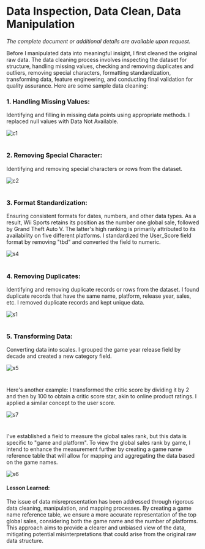 #  Data Inspection, Data Clean, Data Manipulation
*The complete document or additional details are available upon request.*

Before I manipulated data into meaningful insight, I first cleaned the original raw data.  The data cleaning process involves inspecting the dataset for structure, handling missing values, checking and removing duplicates and outliers, removing special characters, formatting standardization, transforming data, feature engineering, and conducting final validation for quality assurance.  Here are some sample data cleaning:

### 1. Handling Missing Values:
Identifying and filling in missing data points using appropriate methods. 
I replaced null values with Data Not Available.

![c1](https://github.com/brendonhwang/Video-Game-Sales-Ratings/assets/155376651/4ddfdac3-945e-423e-b382-cd3a7b1d77cf)

#

### 2. Removing Special Character:
Identifying and removing special characters or rows from the dataset. 

![c2](https://github.com/brendonhwang/Video-Game-Sales-Ratings/assets/155376651/6aab2a02-8189-47e3-893b-f034f35d735b)

#

### 3. Format Standardization:
Ensuring consistent formats for dates, numbers, and other data types.
As a result, Wii Sports retains its position as the number one global sale, followed by Grand Theft Auto V. The latter's high ranking is primarily attributed to its availability on five different platforms.
I standardized the User_Score field format by removing "tbd" and converted the field to numeric.

![s4](https://github.com/brendonhwang/Video-Game-Sales-Ratings/assets/155376651/5232d0de-ddb4-4c7d-96be-74b15022c7ad)

#

### 4. Removing Duplicates:
Identifying and removing duplicate records or rows from the dataset. 
I found duplicate records that have the same name, platform, release year, sales, etc.  I removed duplicate records and kept unique data.  

![s1](https://github.com/brendonhwang/Video-Game-Sales-Ratings/assets/155376651/6833749d-109c-4f1f-9dbe-4b13c56aeed9)


#

### 5. Transforming Data:
Converting data into scales.  I grouped the game year release field by decade and created a new category field.

![s5](https://github.com/brendonhwang/Video-Game-Sales-Ratings/assets/155376651/a09fccd7-e5e0-404a-bde5-d4d22f7e41af)

#
Here's another example: I transformed the critic score by dividing it by 2 and then by 100 to obtain a critic score star, akin to online product ratings. I applied a similar concept to the user score.

![s7](https://github.com/brendonhwang/Video-Game-Sales-Ratings/assets/155376651/58b458d0-8bc4-4d1e-af04-0191f542077d)


#
I've established a field to measure the global sales rank, but this data is specific to "game and platform". 
To view the global sales rank by game, I intend to enhance the measurement further by creating a game name reference table that will allow for mapping and aggregating the data based on the game names.

![s6](https://github.com/brendonhwang/Video-Game-Sales-Ratings/assets/155376651/389d99f0-b11b-49d9-8916-0ef19d505260)

#### Lesson Learned: 
The issue of data misrepresentation has been addressed through rigorous data cleaning, manipulation, and mapping processes. 
By creating a game name reference table, we ensure a more accurate representation of the top global sales, considering both the game name and the number of platforms. 
This approach aims to provide a clearer and unbiased view of the data, mitigating potential misinterpretations that could arise from the original raw data structure.
